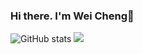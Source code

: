 ### Hi there. I'm Wei Cheng👋

![GitHub stats](https://github-readme-stats.vercel.app/api?username=milliax&count_private=true&show_icons=true)
![](https://github-readme-stats.vercel.app/api/top-langs/?username=milliax&hide=html)

<!--
**milliax/milliax** is a ✨ _special_ ✨ repository because its `README.md` (this file) appears on your GitHub profile.

Here are some ideas to get you started:

- 🔭 I’m currently working on ...
- 🌱 I’m currently learning ...
- 👯 I’m looking to collaborate on ...
- 🤔 I’m looking for help with ...
- 💬 Ask me about ...
- 📫 How to reach me: ...
- 😄 Pronouns: ...
- ⚡ Fun fact: ...
-->
